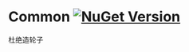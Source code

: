# Common [![NuGet Version](https://img.shields.io/nuget/v/TLSP.Common.svg)](https://www.nuget.org/packages/TLSP.Common/)
杜绝造轮子
